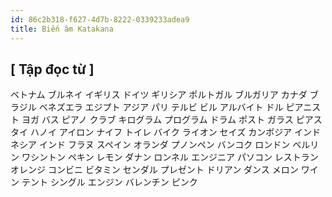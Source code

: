 ```yaml
---
id: 86c2b318-f627-4d7b-8222-0339233adea9
title: Biến âm Katakana
---
```


## [ Tập đọc từ ]

<JaWL m={4}>
 <K>ベトナム</K>
 <K>ブルネイ</K>
 <K>イギリス</K>
 <K>ドイツ</K>
</JaWL>

<JaWL m={4}>
 <K>ギリシア</K>
 <K>ポルトガル</K>
 <K>ブルガリア</K>
 <K>カナダ</K>
</JaWL>


<JaWL m={4}>
 <K>ブラジル</K>
 <K>ベネズエラ</K>
 <K>エジプト</K>
 <K>アジア</K>
</JaWL>



<JaWL m={4}>
 <K>パリ</K>
 <K>テルビ</K>
 <K>ビル</K>
 <K>アルバイト</K>
</JaWL>



<JaWL m={4}>
 <K>ドル</K>
 <K>ピアニスト</K>
 <K>ヨガ</K>
 <K>バス</K>
</JaWL>

<JaWL m={4}>
 <K>ピアノ</K>
 <K>クラブ</K>
 <K>キログラム</K>
 <K>プログラム</K>
</JaWL>

<JaWL m={4}>
 <K>ドラム</K>
 <K>ポスト</K>
 <K>ガラス</K>
 <K>ピアス</K>
</JaWL>

<JaWL m={4}>
 <K>タイ</K>
 <K>ハノイ</K>
 <K>アイロン</K>
 <K>ナイフ</K>
</JaWL>

<JaWL m={4}>
 <K>トイレ</K>
 <K>バイク</K>
 <K>ライオン</K>
 <K>セイズ</K>
</JaWL>

<JaWL m={4}>
 <K>カンボジア</K>
 <K>インドネシア</K>
 <K>インド</K>
 <K>フラヌ</K>
</JaWL>


<JaWL m={4}>
 <K>スペイン</K>
 <K>オランダ</K>
 <K>プノンペン</K>
 <K>バンコク</K>
</JaWL>

<JaWL m={4}>
 <K>ロンドン</K>
 <K>ベルリン</K>
 <K>ワシントン</K>
 <K>ペキン</K>
</JaWL>

<JaWL m={4}>
 <K>レモン</K>
 <K>ダナン</K>
 <K>ロンネル</K>
 <K>エンジニア</K>
</JaWL>

<JaWL m={4}>
 <K>パソコン</K>
 <K>レストラン</K>
 <K>オレンジ</K>
 <K>コンビニ</K>
</JaWL>

<JaWL m={4}>
 <K>ビタミン</K>
 <K>センダル</K>
 <K>プレゼント</K>
 <K>ドリアン</K>
</JaWL>

<JaWL m={4}>
 <K>ダンス</K>
 <K>メロン</K>
 <K>ワイン</K>
 <K>テント</K>
</JaWL>

<JaWL m={4}>
 <K>シングル</K>
 <K>エンジン</K>
 <K>バレンチン</K>
 <K>ピンク</K>
</JaWL>